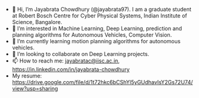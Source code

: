 - 👋 Hi, I’m Jayabrata Chowdhury (@jayabrata97). I am a graduate student at Robert Bosch Centre for Cyber Physical Systems, Indian Institute of Science, Bangalore.
- 👀 I’m interested in Machine Learning, Deep Learning, prediction and planning algorithms for Autonomous Vehicles, Computer Vision. 
- 🌱 I’m currently learning motion planning algorithms for autonomous vehicles.
- 💞️ I’m looking to collaborate on Deep Learning projects.
- 📫 How to reach me: jayabratac@iisc.ac.in, https://in.linkedin.com/in/jayabrata-chowdhury
- My resume: https://drive.google.com/file/d/1t72hkc6bCShYl5yGUdhavIsY2Gs72U74/view?usp=sharing

<!---
jayabrata97/jayabrata97 is a ✨ special ✨ repository because its `README.md` (this file) appears on your GitHub profile.
You can click the Preview link to take a look at your changes.
--->
